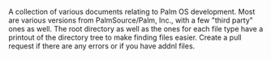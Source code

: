 A collection of various documents relating to Palm OS development. Most are various versions from PalmSource/Palm, Inc., with a few "third party" ones as well.
The root directory as well as the ones for each file type have a printout of the directory tree to make finding files easier. Create a pull request if there are any errors or if you have
addnl files.
